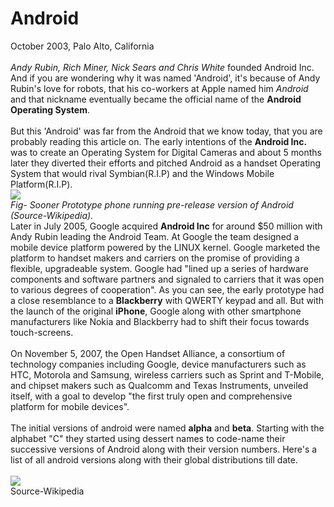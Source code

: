 # Android
October  2003, Palo Alto, California<br><br>
*Andy Rubin, Rich Miner, Nick Sears and Chris White* founded Android Inc. And if you are wondering why it was named 'Android', it's because of Andy Rubin's love for robots, that his co-workers at Apple named him *Android* and that nickname eventually became the official name of the **Android Operating System**. <br><br>
But this 'Android' was far from the Android that we know today, that you are probably reading this article on. The early intentions of the **Android Inc.** was to create an Operating System for Digital Cameras and about 5 months later they diverted their efforts and pitched Android as a handset Operating System that would rival Symbian(R.I.P) and the Windows Mobile Platform(R.I.P).<br> 
![](https://github.com/koderunnerspublic/Android-Basics-MOOC/blob/master/Section_1/Assets/phone.jpg)<br>
*Fig- Sooner Prototype phone running pre-release version of Android (Source-Wikipedia).*<br>
Later in July 2005, Google acquired **Android Inc** for around $50 million with Andy Rubin leading the Android Team. At Google the team designed a mobile device platform powered by the LINUX kernel. Google marketed the platform to handset makers and carriers on the promise of providing a flexible, upgradeable system. Google had "lined up a series of hardware components and software partners and signaled to carriers that it was open to various degrees of cooperation". As you can see, the early prototype had a close resemblance to a **Blackberry** with QWERTY keypad and all. But with the launch of the original **iPhone**, Google along with other smartphone manufacturers like Nokia and Blackberry had to shift their focus towards touch-screens.<br><br>
On November 5, 2007, the Open Handset Alliance, a consortium of technology companies including Google, device manufacturers such as HTC, Motorola and Samsung, wireless carriers such as Sprint and T-Mobile, and chipset makers such as Qualcomm and Texas Instruments, unveiled itself, with a goal to develop "the first truly open and comprehensive platform for mobile devices".<br><br>
The initial versions of android were named **alpha** and **beta**. Starting with the alphabet "C" they started using dessert names to code-name their successive versions of Android along with their version numbers. Here's a list of all android versions along with their global distributions till date.<br><br>
![](https://github.com/koderunnerspublic/Android-Basics-MOOC/blob/master/Section_1/Assets/chart.png)<br>Source-Wikipedia


